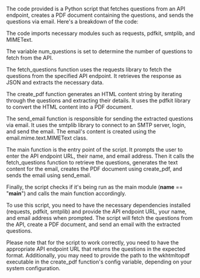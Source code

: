 
The code provided is a Python script that fetches questions from an API endpoint, creates a PDF document containing the questions, and sends the questions via email. Here's a breakdown of the code:

The code imports necessary modules such as requests, pdfkit, smtplib, and MIMEText.

The variable num_questions is set to determine the number of questions to fetch from the API.

The fetch_questions function uses the requests library to fetch the questions from the specified API endpoint. It retrieves the response as JSON and extracts the necessary data.

The create_pdf function generates an HTML content string by iterating through the questions and extracting their details. It uses the pdfkit library to convert the HTML content into a PDF document.

The send_email function is responsible for sending the extracted questions via email. It uses the smtplib library to connect to an SMTP server, login, and send the email. The email's content is created using the email.mime.text.MIMEText class.

The main function is the entry point of the script. It prompts the user to enter the API endpoint URL, their name, and email address. Then it calls the fetch_questions function to retrieve the questions, generates the text content for the email, creates the PDF document using create_pdf, and sends the email using send_email.

Finally, the script checks if it's being run as the main module (__name__ == "__main__") and calls the main function accordingly.

To use this script, you need to have the necessary dependencies installed (requests, pdfkit, smtplib) and provide the API endpoint URL, your name, and email address when prompted. The script will fetch the questions from the API, create a PDF document, and send an email with the extracted questions.

Please note that for the script to work correctly, you need to have the appropriate API endpoint URL that returns the questions in the expected format. Additionally, you may need to provide the path to the wkhtmltopdf executable in the create_pdf function's config variable, depending on your system configuration.
